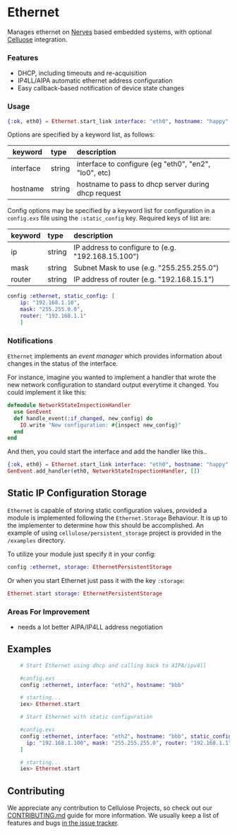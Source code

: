 Ethernet
========

Manages ethernet on [Nerves](http://nerves-project.org) based embedded systems, with optional [Celluose](http://cellulose.io) integration.

### Features

* DHCP, including timeouts and re-acquisition
* IP4LL/AIPA automatic ethernet address configuration
* Easy callback-based notification of device state changes

### Usage

```elixir
{:ok, eth0} = Ethernet.start_link interface: "eth0", hostname: "happy"
```

Options are specified by a keyword list, as follows:


keyword   | type       | description
----------|:---------- |:-----------
interface | string     | interface to configure (eg "eth0", "en2", "lo0", etc)
hostname  | string     | hostname to pass to dhcp server during dhcp request

Config options may be specified by a keyword list for configuration in a `config.exs` file using the `:static_config` key.  Required keys of list are:

keyword   | type       | description
----------|:---------- |:-----------
ip        | string     | IP address to configure to (e.g. "192.168.15.100")
mask      | string     | Subnet Mask to use (e.g. "255.255.255.0")
router    | string     | IP address of router (e.g. "192.168.15.1")

```elixir
config :ethernet, static_config: [
    ip: "192.168.1.10",
    mask: "255.255.0.0",
    router: "192.168.1.1"
    ]
```

### Notifications

`Ethernet` implements an _event manager_ which provides information about changes in the status of the interface.

For instance, imagine you wanted to implement a handler that wrote the new network configuration to standard output everytime it changed.   You could implement it like this:

```elixir
defmodule NetworkStateInspectionHandler
  use GenEvent
  def handle_event(:if_changed, new_config) do
    IO.write "New configuration: #{inspect new_config}"
  end
end
```

And then, you could start the interface and add the handler like this..

```elixir
{:ok, eth0} = Ethernet.start_link interface: "eth0", hostname: "happy"
GenEvent.add_handler(eth0, NetworkStateInspectionHandler, [])
```

## Static IP Configuration Storage

`Ethernet` is capable of storing static configuration values, provided a
module is implemented following the `Ethernet.Storage` Behaviour. It is up
to the implementer to determine how this should be accomplished. An example
of using `cellulose/persistent_storage` project is provided in the `/examples`
directory.

To utilize your module just specify it in your config:

```elixir
config :ethernet, storage: EthernetPersistentStorage
```

Or when you start Ethernet just pass it with the key `:storage`:

```elixir
Ethernet.start storage: EthernetPersistentStorage
```

### Areas For Improvement
- needs a lot better AIPA/IP4LL address negotiation

## Examples

```elixir
    # Start Ethernet using dhcp and calling back to AIPA/ipv4ll

    #config.exs
    config :ethernet, interface: "eth2", hostname: "bbb"

    # starting...
    iex> Ethernet.start

    # Start Ethernet with static configuration

    #config.exs
    config :ethernet, interface: "eth2", hostname: "bbb", static_config: [
      ip: "192.168.1.100", mask: "255.255.255.0", router: "192.168.1.1"
    ]

    # starting...
    iex> Ethernet.start
```

## Contributing

We appreciate any contribution to Cellulose Projects, so check out our [CONTRIBUTING.md](CONTRIBUTING.md) guide for more information. We usually keep a list of features and bugs [in the issue tracker](https://github.com/cellulose/ethernet/issues).
